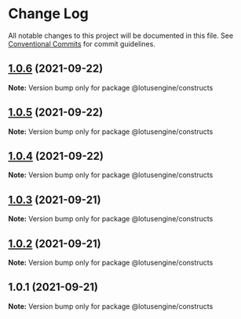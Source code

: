 # Change Log

All notable changes to this project will be documented in this file.
See [Conventional Commits](https://conventionalcommits.org) for commit guidelines.

## [1.0.6](https://github.com/lotusengine/lotusengine/compare/@lotusengine/constructs@1.0.5...@lotusengine/constructs@1.0.6) (2021-09-22)

**Note:** Version bump only for package @lotusengine/constructs





## [1.0.5](https://github.com/lotusengine/lotusengine/compare/@lotusengine/constructs@1.0.4...@lotusengine/constructs@1.0.5) (2021-09-22)

**Note:** Version bump only for package @lotusengine/constructs





## [1.0.4](https://github.com/lotusengine/lotusengine/compare/@lotusengine/constructs@1.0.3...@lotusengine/constructs@1.0.4) (2021-09-22)

**Note:** Version bump only for package @lotusengine/constructs





## [1.0.3](https://github.com/lotusengine/lotusengine/compare/@lotusengine/constructs@1.0.2...@lotusengine/constructs@1.0.3) (2021-09-21)

**Note:** Version bump only for package @lotusengine/constructs





## [1.0.2](https://github.com/lotusengine/lotusengine/compare/@lotusengine/constructs@1.0.1...@lotusengine/constructs@1.0.2) (2021-09-21)

**Note:** Version bump only for package @lotusengine/constructs





## 1.0.1 (2021-09-21)

**Note:** Version bump only for package @lotusengine/constructs
